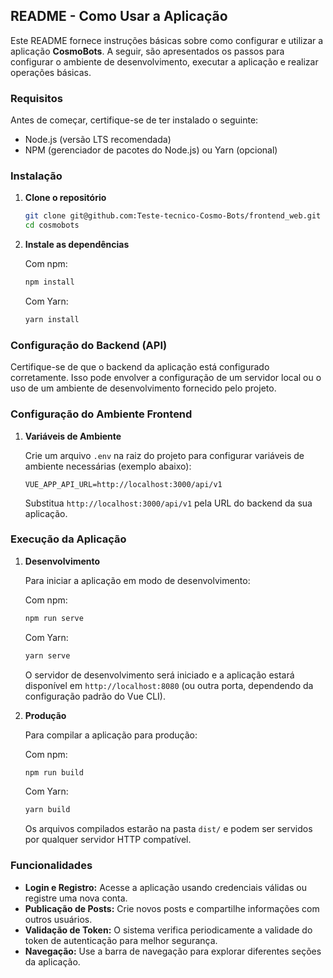 ## README - Como Usar a Aplicação

Este README fornece instruções básicas sobre como configurar e utilizar a aplicação **CosmoBots**. A seguir, são apresentados os passos para configurar o ambiente de desenvolvimento, executar a aplicação e realizar operações básicas.

### Requisitos

Antes de começar, certifique-se de ter instalado o seguinte:

- Node.js (versão LTS recomendada)
- NPM (gerenciador de pacotes do Node.js) ou Yarn (opcional)

### Instalação

1. **Clone o repositório**

   ```bash
   git clone git@github.com:Teste-tecnico-Cosmo-Bots/frontend_web.git
   cd cosmobots
   ```

2. **Instale as dependências**

   Com npm:

   ```bash
   npm install
   ```

   Com Yarn:

   ```bash
   yarn install
   ```

### Configuração do Backend (API)

Certifique-se de que o backend da aplicação está configurado corretamente. Isso pode envolver a configuração de um servidor local ou o uso de um ambiente de desenvolvimento fornecido pelo projeto.

### Configuração do Ambiente Frontend

1. **Variáveis de Ambiente**

   Crie um arquivo `.env` na raiz do projeto para configurar variáveis de ambiente necessárias (exemplo abaixo):

   ```
   VUE_APP_API_URL=http://localhost:3000/api/v1
   ```

   Substitua `http://localhost:3000/api/v1` pela URL do backend da sua aplicação.

### Execução da Aplicação

1. **Desenvolvimento**

   Para iniciar a aplicação em modo de desenvolvimento:

   Com npm:

   ```bash
   npm run serve
   ```

   Com Yarn:

   ```bash
   yarn serve
   ```

   O servidor de desenvolvimento será iniciado e a aplicação estará disponível em `http://localhost:8080` (ou outra porta, dependendo da configuração padrão do Vue CLI).

2. **Produção**

   Para compilar a aplicação para produção:

   Com npm:

   ```bash
   npm run build
   ```

   Com Yarn:

   ```bash
   yarn build
   ```

   Os arquivos compilados estarão na pasta `dist/` e podem ser servidos por qualquer servidor HTTP compatível.

### Funcionalidades

- **Login e Registro:** Acesse a aplicação usando credenciais válidas ou registre uma nova conta.
- **Publicação de Posts:** Crie novos posts e compartilhe informações com outros usuários.
- **Validação de Token:** O sistema verifica periodicamente a validade do token de autenticação para melhor segurança.
- **Navegação:** Use a barra de navegação para explorar diferentes seções da aplicação.
